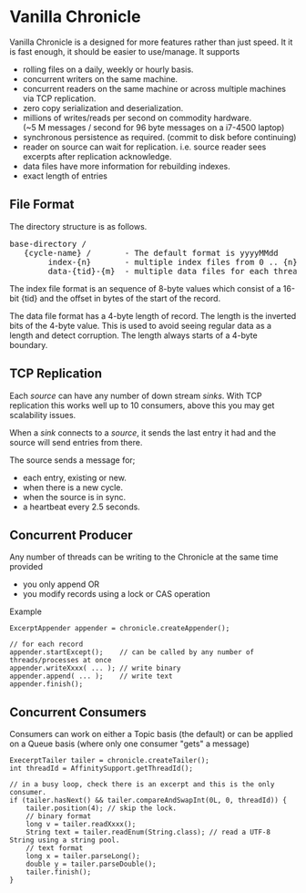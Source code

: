 Vanilla Chronicle
============

Vanilla Chronicle is a designed for more features rather than just speed. It it is fast enough, it should be easier to use/manage.  It supports

 - rolling files on a daily, weekly or hourly basis.
 - concurrent writers on the same machine.
 - concurrent readers on the same machine or across multiple machines via TCP replication.
 - zero copy serialization and deserialization.
 - millions of writes/reads per second on commodity hardware. <br/>(~5 M messages / second for 96 byte messages on a i7-4500 laptop)
 - synchronous persistence as required. (commit to disk before continuing)
 - reader on source can wait for replication. i.e. source reader sees excerpts after replication acknowledge.
 - data files have more information for rebuilding indexes.
 - exact length of entries

File Format
------------

The directory structure is as follows.

<pre>
base-directory /
   {cycle-name} /       - The default format is yyyyMMdd
        index-{n}       - multiple index files from 0 .. {n}
        data-{tid}-{m}  - multiple data files for each thread id (matches the process id) from 0 .. {n}
</pre>

The index file format is an sequence of 8-byte values which consist of a 16-bit {tid} and the offset in bytes of the start of the record.

The data file format has a 4-byte length of record. The length is the inverted bits of the 4-byte value.
This is used to avoid seeing regular data as a length and detect corruption.  The length always starts of a 4-byte boundary.

TCP Replication
---------------

Each *source* can have any number of down stream *sinks*.  With TCP replication this works well up to 10 consumers, above this you may get scalability issues.

When a *sink* connects to a *source*, it sends the last entry it had and the source will send entries from there.

The source sends a message for;

 - each entry, existing or new.
 - when there is a new cycle.
 - when the source is in sync.
 - a heartbeat every 2.5 seconds.


Concurrent Producer
-------------------

Any number of threads can be writing to the Chronicle at the same time provided

 - you only append OR
 - you modify records using a lock or CAS operation

Example

    ExcerptAppender appender = chronicle.createAppender();
     
    // for each record
    appender.startExcept();    // can be called by any number of threads/processes at once
    appender.writeXxxx( ... ); // write binary
    appender.append( ... );    // write text
    appender.finish();

Concurrent Consumers
--------------------

Consumers can work on either a Topic basis (the default) or can be applied on a Queue basis (where only one consumer "gets" a message)

    ExecerptTailer tailer = chronicle.createTailer();
    int threadId = AffinitySupport.getThreadId();
    
    // in a busy loop, check there is an excerpt and this is the only consumer.
    if (tailer.hasNext() && tailer.compareAndSwapInt(0L, 0, threadId)) {
        tailer.position(4); // skip the lock.
        // binary format
        long v = tailer.readXxxx();
        String text = tailer.readEnum(String.class); // read a UTF-8 String using a string pool.
        // text format
        long x = tailer.parseLong();
        double y = tailer.parseDouble();
        tailer.finish();
    }


